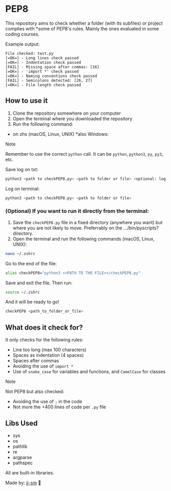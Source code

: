 # PEP8
This repository aims to check whether a folder (with its subfiles) or project complies with *some of PEP8's rules. Mainly the ones evaluated in some coding courses.

Example output:
```text
File checked: test.py
[=OK=] - Long lines check passed
[=OK=] - Indentation check passed
[FAIL] - Missing space after commas: [16]
[=OK=] - 'import *' check passed
[=OK=] - Naming conventions check passed
[FAIL] - Semicolons detected: [26, 27]
[=OK=] - File length check passed
```

## How to use it

1. Clone the repository somewhere on your computer
2. Open the terminal where you downloaded the repository
3. Run the following command:

- on zhs (macOS, Linux, UNIX) *also Windows:

>[!NOTE] 
> Remember to use the correct `python` call. It can be `python`, `python3`, `py`, `py3`, etc.

Save log on txt:
```bash
python3 <path to checkPEP8.py> <path to folder or file> <optional: log file.txt saving directory>
```

Log on terminal:
```bash
python3 <path to checkPEP8.py> <path to folder or file>
```

### (Optional) If you want to run it directly from the terminal:
1. Save the `checkPEP8.py` file in a fixed directory (anywhere you want) but where you are not likely to move. Preferrably on the .../bin/pyscripts? directory.
2. Open the terminal and run the following commands (macOS, Linux, UNIX):

```bash
nano ~/.zshrc
```

Go to the end of the file:

```bash
alias checkPEP8="python3 <<PATH TO THE FILE>>/checkPEP8.py"
``` 

Save and exit the file. Then run:

```bash
source ~/.zshrc
```

And it will be ready to go!

```bash
checkPEP8 <path_to_folder_or_file>
```


## What does it check for?
It only checks for the following rules:
- Line too long (max 100 characters)
- Spaces as indentation (4 spaces)
- Spaces after commas
- Avoiding the use of `import *`
- Use of `snake_case` for variables and functions, and `CamelCase` for classes

>[!NOTE] 
> Not PEP8 but also checked:
> - Avoiding the use of `;` in the code
> - Not more the +400 lines of code per `.py` file

## Libs Used
- sys
- os
- pathlib 
- re
- argparse
- pathspec

All are built-in libraries. 

Made by: [jj-sm](https://github.com/jj-sm/) 🐍
